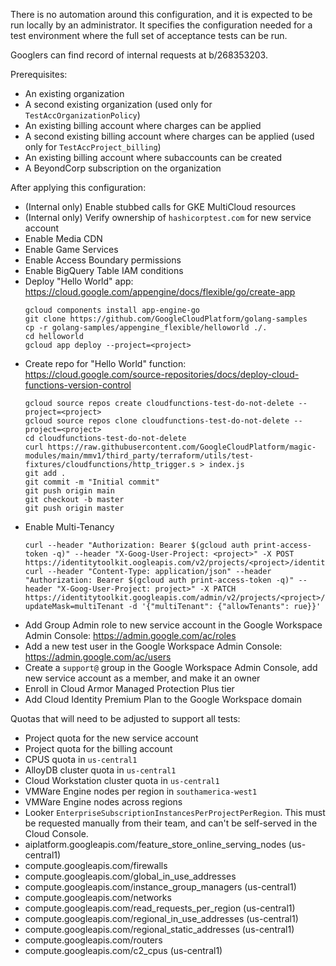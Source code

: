
There is no automation around this configuration, and it is expected to be run locally by an administrator. It specifies the configuration needed for a test environment where the full set of acceptance tests can be run.

Googlers can find record of internal requests at b/268353203.

Prerequisites:
- An existing organization
- A second existing organization (used only for `TestAccOrganizationPolicy`)
- An existing billing account where charges can be applied
- A second existing billing account where charges can be applied (used only for `TestAccProject_billing`)
- An existing billing account where subaccounts can be created
- A BeyondCorp subscription on the organization

After applying this configuration:
- (Internal only) Enable stubbed calls for GKE MultiCloud resources
- (Internal only) Verify ownership of `hashicorptest.com` for new service account
- Enable Media CDN
- Enable Game Services
- Enable Access Boundary permissions
- Enable BigQuery Table IAM conditions
- Deploy "Hello World" app: https://cloud.google.com/appengine/docs/flexible/go/create-app
    ```
    gcloud components install app-engine-go
    git clone https://github.com/GoogleCloudPlatform/golang-samples
    cp -r golang-samples/appengine_flexible/helloworld ./.
    cd helloworld
    gcloud app deploy --project=<project>
    ```
- Create repo for "Hello World" function: https://cloud.google.com/source-repositories/docs/deploy-cloud-functions-version-control
    ```
    gcloud source repos create cloudfunctions-test-do-not-delete --project=<project>
    gcloud source repos clone cloudfunctions-test-do-not-delete --project=<project>
    cd cloudfunctions-test-do-not-delete
    curl https://raw.githubusercontent.com/GoogleCloudPlatform/magic-modules/main/mmv1/third_party/terraform/utils/test-fixtures/cloudfunctions/http_trigger.s > index.js
    git add .
    git commit -m "Initial commit"
    git push origin main
    git checkout -b master
    git push origin master
    ```
- Enable Multi-Tenancy
    ```
    curl --header "Authorization: Bearer $(gcloud auth print-access-token -q)" --header "X-Goog-User-Project: <project>" -X POST https://identitytoolkit.oogleapis.com/v2/projects/<project>/identityPlatform:initializeAuth
    curl --header "Content-Type: application/json" --header "Authorization: Bearer $(gcloud auth print-access-token -q)" --header "X-Goog-User-Project: project>" -X PATCH https://identitytoolkit.googleapis.com/admin/v2/projects/<project>/config?updateMask=multiTenant -d '{"multiTenant": {"allowTenants": rue}}'
    ```
- Add Group Admin role to new service account in the Google Workspace Admin Console: https://admin.google.com/ac/roles
- Add a new test user in the Google Workspace Admin Console: https://admin.google.com/ac/users
- Create a `support@` group in the Google Workspace Admin Console, add new service account as a member, and make it an owner
- Enroll in Cloud Armor Managed Protection Plus tier
- Add Cloud Identity Premium Plan to the Google Workspace domain

Quotas that will need to be adjusted to support all tests:
- Project quota for the new service account
- Project quota for the billing account
- CPUS quota in `us-central1`
- AlloyDB cluster quota in `us-central1`
- Cloud Workstation cluster quota in `us-central1`
- VMWare Engine nodes per region in `southamerica-west1`
- VMWare Engine nodes across regions
- Looker `EnterpriseSubscriptionInstancesPerProjectPerRegion`. This must be requested manually from their team, and can't be self-served in the Cloud Console.
- aiplatform.googleapis.com/feature_store_online_serving_nodes (us-central1)
- compute.googleapis.com/firewalls
- compute.googleapis.com/global_in_use_addresses
- compute.googleapis.com/instance_group_managers (us-central1)
- compute.googleapis.com/networks
- compute.googleapis.com/read_requests_per_region (us-central1)
- compute.googleapis.com/regional_in_use_addresses (us-central1)
- compute.googleapis.com/regional_static_addresses (us-central1)
- compute.googleapis.com/routers
- compute.googleapis.com/c2_cpus (us-central1)
